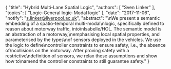 {
    "title": "Hybrid Multi-Lane Spatial Logic",
    "authors": [
        "Sven Linker"
    ],
    "topics": [
        "Logic-General logic-Modal logic"
    ],
    "date": "2017-11-06",
    "notify": "s.linker@liverpool.ac.uk",
    "abstract": "\nWe present a semantic embedding of a spatio-temporal multi-modal\nlogic, specifically defined to reason about motorway traffic, into\nIsabelle/HOL. The semantic model is an abstraction of a motorway,\nemphasising local spatial properties, and parameterised by the types\nof sensors deployed in the vehicles. We use the logic to define\ncontroller constraints to ensure safety, i.e., the absence of\ncollisions on the motorway. After proving safety with a restrictive\ndefinition of sensors, we relax these assumptions and show how to\namend the controller constraints to still guarantee safety."
}